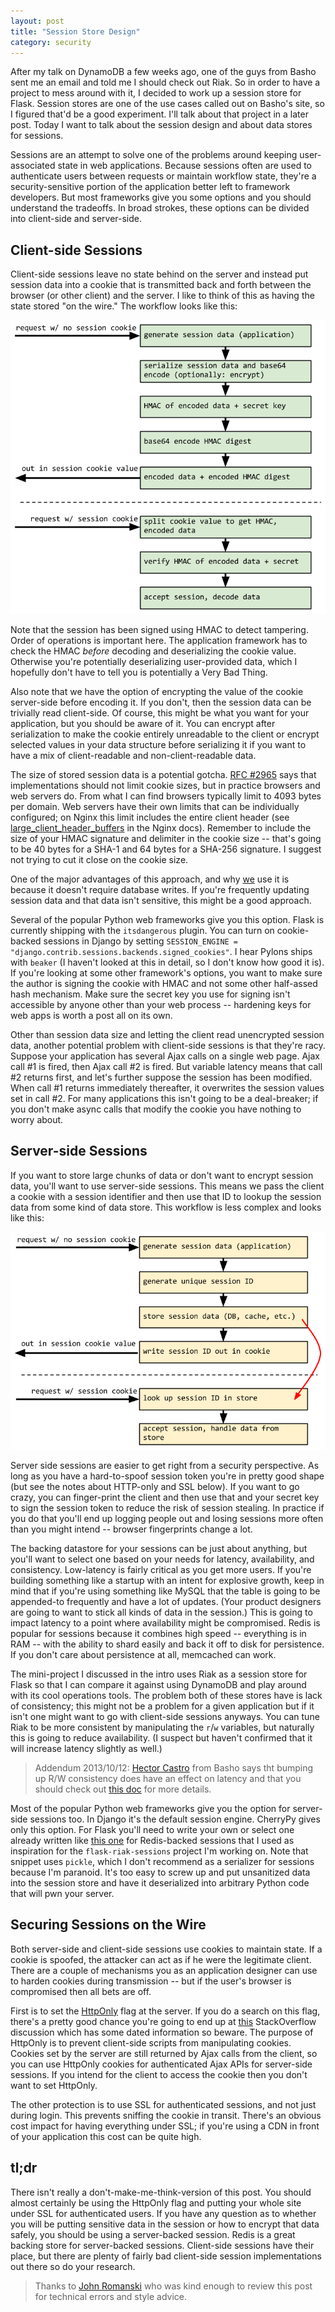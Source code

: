 ```yaml
---
layout: post
title: "Session Store Design"
category: security
---
```


After my talk on DynamoDB a few weeks ago, one of the guys from Basho sent me an email and told me I should check out Riak. So in order to have a project to mess around with it, I decided to work up a session store for Flask. Session stores are one of the use cases called out on Basho's site, so I figured that'd be a good experiment. I'll talk about that project in a later post. Today I want to talk about the session design and about data stores for sessions.

Sessions are an attempt to solve one of the problems around keeping user-associated state in web applications. Because sessions often are used to authenticate users between requests or maintain workflow state, they're a security-sensitive portion of the application better left to framework developers. But most frameworks give you some options and you should understand the tradeoffs. In broad strokes, these options can be divided into client-side and server-side.

Client-side Sessions
----

Client-side sessions leave no state behind on the server and instead put session data into a cookie that is transmitted back and forth between the browser (or other client) and the server. I like to think of this as having the state stored "on the wire." The workflow looks like this:

![client-side sessions workflow](/images/20130717/client-side-sessions.png)

Note that the session has been signed using HMAC to detect tampering. Order of operations is important here. The application framework has to check the HMAC *before* decoding and deserializing the cookie value. Otherwise you're potentially deserializing user-provided data, which I hopefully don't have to tell you is potentially a Very Bad Thing.

Also note that we have the option of encrypting the value of the cookie server-side before encoding it. If you don't, then the session data can be trivially read client-side. Of course, this might be what you want for your application, but you should be aware of it. You can encrypt after serialization to make the cookie entirely unreadable to the client or encrypt selected values in your data structure before serializing it if you want to have a mix of client-readable and non-client-readable data.

The size of stored session data is a potential gotcha. [RFC #2965](http://www.ietf.org/rfc/rfc2965.txt) says that implementations should not limit cookie sizes, but in practice browsers and web servers do. From what I can find browsers typically limit to 4093 bytes per domain. Web servers have their own limits that can be individually configured; on Nginx this limit includes the entire client header (see [large_client_header_buffers](http://wiki.nginx.org/HttpCoreModule#large_client_header_buffers) in the Nginx docs). Remember to include the size of your HMAC signature and delimiter in the cookie size -- that's going to be 40 bytes for a SHA-1 and 64 bytes for a SHA-256 signature. I suggest not trying to cut it close on the cookie size.

One of the major advantages of this approach, and why [we](http://www.dramafever.com) use it is because it doesn't require database writes. If you're frequently updating session data and that data isn't sensitive, this might be a good approach.

Several of the popular Python web frameworks give you this option. Flask is currently shipping with the `itsdangerous` plugin. You can turn on cookie-backed sessions in Django by setting `SESSION_ENGINE = "django.contrib.sessions.backends.signed_cookies"`. I hear Pylons ships with `beaker` (I haven't looked at this in detail, so I don't know how good it is). If you're looking at some other framework's options, you want to make sure the author is signing the cookie with HMAC and not some other half-assed hash mechanism. Make sure the secret key you use for signing isn't accessible by anyone other than your web process -- hardening keys for web apps is worth a post all on its own.

Other than session data size and letting the client read unencrypted session data, another potential problem with client-side sessions is that they're racy. Suppose your application has several Ajax calls on a single web page. Ajax call #1 is fired, then Ajax call #2 is fired. But variable latency means that call #2 returns first, and let's further suppose the session has been modified. When call #1 returns immediately thereafter, it overwrites the session values set in call #2. For many applications this isn't going to be a deal-breaker; if you don't make async calls that modify the cookie you have nothing to worry about.


Server-side Sessions
----

If you want to store large chunks of data or don't want to encrypt session data, you'll want to use server-side sessions. This means we pass the client a cookie with a session identifier and then use that ID to lookup the session data from some kind of data store. This workflow is less complex and looks like this:

![server-side sessions workflow](/images/20130717/server-side-sessions.png)

Server side sessions are easier to get right from a security perspective. As long as you have a hard-to-spoof session token you're in pretty good shape (but see the notes about HTTP-only and SSL below). If you want to go crazy, you can finger-print the client and then use that and your secret key to sign the session token to reduce the risk of session stealing. In practice if you do that you'll end up logging people out and losing sessions more often than you might intend -- browser fingerprints change a lot.

The backing datastore for your sessions can be just about anything, but you'll want to select one based on your needs for latency, availability, and consistency. Low-latency is fairly critical as you get more users. If you're building something like a startup with an intent for explosive growth, keep in mind that if you're using something like MySQL that the table is going to be appended-to frequently and have a lot of updates. (Your product designers are going to want to stick all kinds of data in the session.) This is going to impact latency to a point where availability might be compromised. Redis is popular for sessions because it combines high speed -- everything is in RAM -- with the ability to shard easily and back it off to disk for persistence. If you don't care about persistence at all, memcached can work.

The mini-project I discussed in the intro uses Riak as a session store for Flask so that I can compare it against using DynamoDB and play around with its cool operations tools. The problem both of these stores have is lack of consistency; this might not be a problem for a given application but if it isn't one might want to go with client-side sessions anyways. You can tune Riak to be more consistent by manipulating the `r`/`w` variables, but naturally this is going to reduce availability. (I suspect but haven't confirmed that it will increase latency slightly as well.)

><aside>Addendum 2013/10/12: <a href ="https://twitter.com/hectcastro/statuses/357834726419087360">Hector Castro</a> from Basho says tht bumping up R/W consistency does have an effect on latency and that you should check out <a href="http://basho.com/riaks-config-behaviors-part-2/">this doc</a> for more details.</aside>

Most of the popular Python web frameworks give you the option for server-side sessions too. In Django it's the default session engine. CherryPy gives only this option. For Flask you'll need to write your own or select one already written like [this one](http://flask.pocoo.org/snippets/75/) for Redis-backed sessions that I used as inspiration for the `flask-riak-sessions` project I'm working on. Note that snippet uses `pickle`, which I don't recommend as a serializer for sessions because I'm paranoid. It's too easy to screw up and put unsanitized data into the session store and have it deserialized into arbitrary Python code that will pwn your server.


Securing Sessions on the Wire
----

Both server-side and client-side sessions use cookies to maintain state. If a cookie is spoofed, the attacker can act as if he were the legitimate client. There are a couple of mechanisms you as an application designer can use to harden cookies during transmission -- but if the user's browser is compromised then all bets are off.

First is to set the [HttpOnly](http://tools.ietf.org/html/rfc6265#section-5.2.6) flag at the server. If you do a search on this flag, there's a pretty good chance you're going to end up at [this](http://stackoverflow.com/questions/27972/how-do-httponly-cookies-work-with-ajax-requests) StackOverflow discussion which has some dated information so beware. The purpose of HttpOnly is to prevent client-side scripts from manipulating cookies. Cookies set by the server are still returned by Ajax calls from the client, so you can use HttpOnly cookies for authenticated Ajax APIs for server-side sessions. If you intend for the client to access the cookie then you don't want to set HttpOnly.

The other protection is to use SSL for authenticated sessions, and not just during login. This prevents sniffing the cookie in transit. There's an obvious cost impact for having everything under SSL; if you're using a CDN in front of your application this cost can be quite high.


tl;dr
----

There isn't really a don't-make-me-think-version of this post. You should almost certainly be using the HttpOnly flag and putting your whole site under SSL for authenticated users. If you have any question as to whether you will be putting sensitive data in the session or how to encrypt that data safely, you should be using a server-backed session. Redis is a great backing store for server-backed sessions. Client-side sessions have their place, but there are plenty of fairly bad client-side session implementations out there so do your research.

><aside>Thanks to <a href="https://github.com/JohnRomanski">John Romanski</a> who was kind enough to review this post for technical errors and style advice.</aside>
